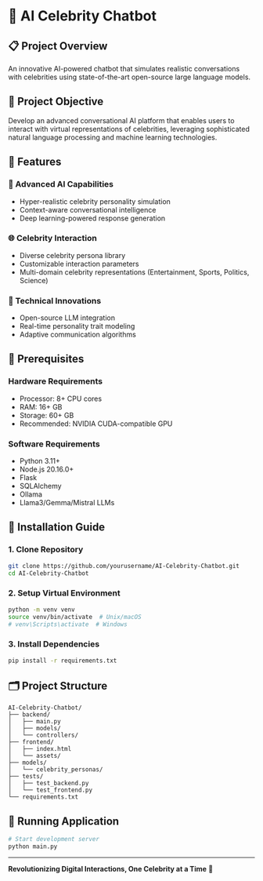 # 🌟 AI Celebrity Chatbot

## 📋 Project Overview
An innovative AI-powered chatbot that simulates realistic conversations with celebrities using state-of-the-art open-source large language models.

## 🎯 Project Objective
Develop an advanced conversational AI platform that enables users to interact with virtual representations of celebrities, leveraging sophisticated natural language processing and machine learning technologies.

## 📙 Features

### 🤖 Advanced AI Capabilities
- Hyper-realistic celebrity personality simulation
- Context-aware conversational intelligence
- Deep learning-powered response generation

### 🌐 Celebrity Interaction
- Diverse celebrity persona library
- Customizable interaction parameters
- Multi-domain celebrity representations (Entertainment, Sports, Politics, Science)

### 🧠 Technical Innovations
- Open-source LLM integration
- Real-time personality trait modeling
- Adaptive communication algorithms

## 🫳 Prerequisites

### Hardware Requirements
- Processor: 8+ CPU cores
- RAM: 16+ GB
- Storage: 60+ GB
- Recommended: NVIDIA CUDA-compatible GPU

### Software Requirements
- Python 3.11+
- Node.js 20.16.0+
- Flask
- SQLAlchemy
- Ollama
- Llama3/Gemma/Mistral LLMs

## 👣 Installation Guide

### 1. Clone Repository
```bash
git clone https://github.com/yourusername/AI-Celebrity-Chatbot.git
cd AI-Celebrity-Chatbot
```

### 2. Setup Virtual Environment
```bash
python -m venv venv
source venv/bin/activate  # Unix/macOS
# venv\Scripts\activate  # Windows
```

### 3. Install Dependencies
```bash
pip install -r requirements.txt
```
## 🗂 Project Structure
```
AI-Celebrity-Chatbot/
├── backend/
│   ├── main.py
│   ├── models/
│   └── controllers/
├── frontend/
│   ├── index.html
│   └── assets/
├── models/
│   └── celebrity_personas/
├── tests/
│   ├── test_backend.py
│   └── test_frontend.py
└── requirements.txt
```

## 🚀 Running Application
```bash
# Start development server
python main.py
```

---

**Revolutionizing Digital Interactions, One Celebrity at a Time** 🌟
